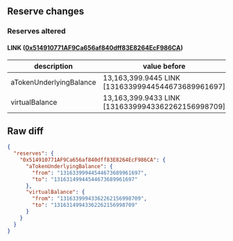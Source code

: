 ## Reserve changes

### Reserves altered

#### LINK ([0x514910771AF9Ca656af840dff83E8264EcF986CA](https://etherscan.io/address/0x514910771AF9Ca656af840dff83E8264EcF986CA))

| description | value before | value after |
| --- | --- | --- |
| aTokenUnderlyingBalance | 13,163,399.9445 LINK [13163399944544673689961697] | 13,163,149.9445 LINK [13163149944544673689961697] |
| virtualBalance | 13,163,399.9433 LINK [13163399943362262156998709] | 13,163,149.9433 LINK [13163149943362262156998709] |


## Raw diff

```json
{
  "reserves": {
    "0x514910771AF9Ca656af840dff83E8264EcF986CA": {
      "aTokenUnderlyingBalance": {
        "from": "13163399944544673689961697",
        "to": "13163149944544673689961697"
      },
      "virtualBalance": {
        "from": "13163399943362262156998709",
        "to": "13163149943362262156998709"
      }
    }
  }
}
```
